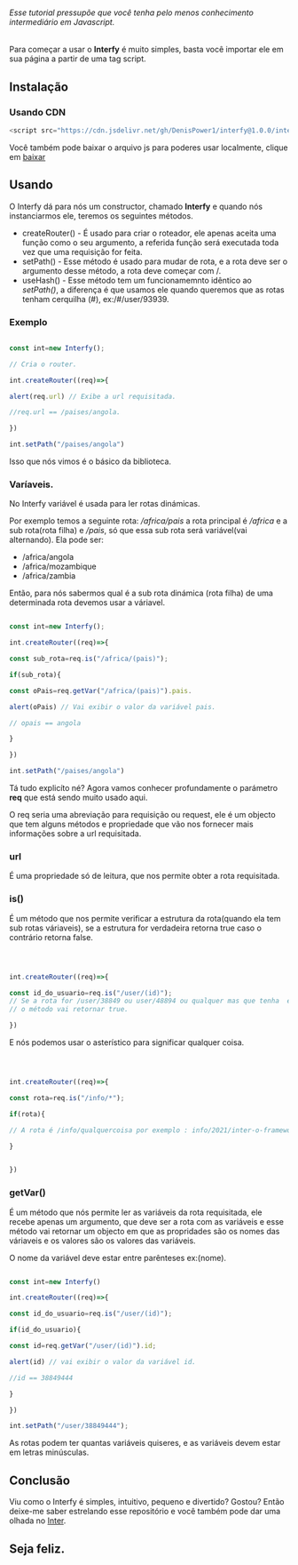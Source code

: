 
###### Esse tutorial pressupõe que você tenha pelo menos conhecimento intermediário em Javascript.

Para começar a usar o **Interfy** é muito simples, basta você importar ele em sua página a partir de uma tag script.

## Instalação

 ### Usando CDN

```Javascript
<script src="https://cdn.jsdelivr.net/gh/DenisPower1/interfy@1.0.0/interfy.js"></script>
```

Você também pode baixar o arquivo js para poderes usar localmente, clique em [baixar](https://github.com/DenisPower1/interfy/releases/download/v1.0.0/interfy.min.js)

## Usando

O Interfy dá para nós um constructor, chamado **Interfy** e quando nós instanciarmos ele, teremos os seguintes métodos.

* createRouter() - É usado para criar o roteador, ele apenas aceita uma função como o seu argumento, a referida função será executada toda vez que uma requisição for feita.
* setPath() - Esse método é usado para mudar de rota, e a rota deve ser o argumento desse método, a rota deve começar com /.
* useHash() - Esse método tem um funcionamemnto idêntico ao *setPath()*, a diferença é que usamos ele quando queremos que as rotas tenham cerquilha (#), ex:/#/user/93939.

### Exemplo

```Javascript

const int=new Interfy();

// Cria o router.

int.createRouter((req)=>{

alert(req.url) // Exibe a url requisitada.

//req.url == /paises/angola.

})

int.setPath("/paises/angola")


```

Isso que nós vimos é o básico da biblioteca.

### Varíaveis.

No Interfy variável é usada para ler rotas dinámicas.

Por exemplo temos a seguinte rota: */africa/pais* a rota principal é */africa* e a sub rota(rota filha) e */pais*, só que essa sub rota
será variável(vai alternando). Ela pode ser:

* /africa/angola
* /africa/mozambique
* /africa/zambia

Então, para nós sabermos qual é a sub rota dinámica (rota filha) de uma determinada rota devemos usar a váriavel.



```Javascript

const int=new Interfy();

int.createRouter((req)=>{

const sub_rota=req.is("/africa/(pais)");

if(sub_rota){

const oPais=req.getVar("/africa/(pais)").pais.

alert(oPais) // Vai exibir o valor da variável pais.

// opais == angola

}

})

int.setPath("/paises/angola")


```


Tá tudo explicíto né? Agora vamos conhecer profundamente o parámetro **req** que está sendo muito usado aqui.

O req seria uma abreviação para requisição ou request, ele é um objecto que tem alguns métodos e propriedade que vão nos fornecer mais informações sobre a url requisitada.

### url 

É uma propriedade só de leitura, que nos permite obter a rota requisitada.

### is() 

É um método que nos permite verificar a estrutura da rota(quando ela tem sub rotas váriaveis), se a estrutura for verdadeira retorna true caso o contrário retorna false.



```Javascript



int.createRouter((req)=>{

const id_do_usuario=req.is("/user/(id)");
// Se a rota for /user/38849 ou user/48894 ou qualquer mas que tenha  esssa estrutura(/user/qualquerValor) 
// o método vai retornar true.

})
```

E nós podemos usar o asterístico para significar qualquer coisa.

```Javascript



int.createRouter((req)=>{

const rota=req.is("/info/*");

if(rota){

// A rota é /info/qualquercoisa por exemplo : info/2021/inter-o-framework-js-simples.

}


})
```

### getVar() 

É um método que nós permite ler as variáveis da rota requisitada, ele recebe apenas um argumento, que deve ser a rota com as variáveis e esse método vai retornar um objecto em que as propridades são os nomes das váriaveis e os valores são os valores das variáveis.

O nome da variável deve estar entre parênteses ex:(nome).


```Javascript

const int=new Interfy()

int.createRouter((req)=>{

const id_do_usuario=req.is("/user/(id)");

if(id_do_usuario){

const id=req.getVar("/user/(id)").id;

alert(id) // vai exibir o valor da variável id.

//id == 38849444

}

})

int.setPath("/user/38849444");

```

As rotas podem ter quantas variáveis quiseres, e as variáveis devem estar em letras minúsculas.

## Conclusão

Viu como o Interfy é simples, intuitivo, pequeno e divertido? Gostou? Então deixe-me saber estrelando esse repositório e você também pode dar uma olhada no [Inter](https://github.com/DenisPower1/inter).


## Seja feliz.
